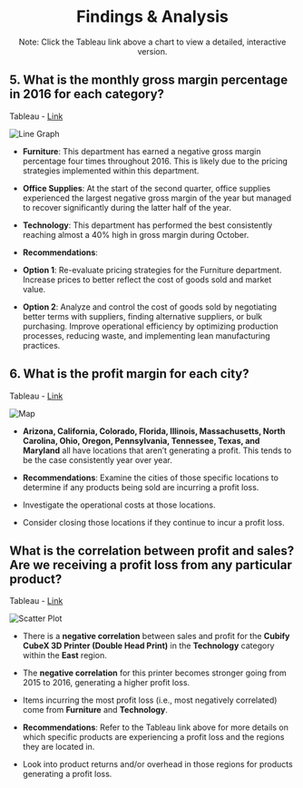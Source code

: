 <h1 align="center">Findings & Analysis</h1>



<p align="center">Note: Click the Tableau link above a chart to view a detailed, interactive version.</p> 

## 5. What is the monthly gross margin percentage in 2016 for each category?

Tableau - [Link](https://public.tableau.com/views/Workbook4_SuperStoreProject/LineGraph?:language=en-US&:sid=&:redirect=auth&:display_count=n&:origin=viz_share_link)

![Line Graph](https://github.com/rml-lee/E-commerce-Sales-Analysis/assets/160198611/0788d32a-3593-4184-9a93-4e6038f7cbf5)


- **Furniture**: This department has earned a negative gross margin percentage four times throughout 2016. This is likely due to the pricing strategies implemented within this department.

- **Office Supplies**: At the start of the second quarter, office supplies experienced the largest negative gross margin of the year but managed to recover significantly during the latter half of the year.

- **Technology**: This department has performed the best consistently reaching almost a 40% high in gross margin during October.

- **Recommendations**:

- **Option 1**: Re-evaluate pricing strategies for the Furniture department. Increase prices to better reflect the cost of goods sold and market value. 
- **Option 2**: Analyze and control the cost of goods sold by negotiating better terms with suppliers, finding alternative suppliers, or bulk purchasing. Improve operational efficiency by optimizing production processes, reducing waste, and implementing lean manufacturing practices.


## 6. What is the profit margin for each city?

Tableau - [Link](https://public.tableau.com/views/Workbook4_SuperStoreProject/Map?:language=en-US&:sid=&:display_count=n&:origin=viz_share_link)

![Map](https://github.com/rml-lee/MYSQL-Tableau-SuperStore-Project/assets/160198611/ddececed-14ff-40b0-9b0d-e9797c33047b)

- **Arizona, California, Colorado, Florida, Illinois, Massachusetts, North Carolina, Ohio, Oregon, Pennsylvania, Tennessee, Texas, and Maryland** all have locations that aren’t generating a profit. This tends to be the case consistently year over year.

- **Recommendations**: Examine the cities of those specific locations to determine if any products being sold are incurring a profit loss.

- Investigate the operational costs at those locations. 

- Consider closing those locations if they continue to incur a profit loss.

## What is the correlation between profit and sales? Are we receiving a profit loss from any particular product?

Tableau - [Link](https://public.tableau.com/shared/QHYX4N94G?:display_count=n&:origin=viz_share_link)

![Scatter Plot](https://github.com/rml-lee/MYSQL-Tableau-SuperStore-Project/assets/160198611/3660d849-e704-4ce1-be25-8f870b1a4fb2)

- There is a **negative correlation** between sales and profit for the **Cubify CubeX 3D Printer (Double Head Print)** in the **Technology** category within the **East** region.

- The **negative correlation** for this printer becomes stronger going from 2015 to 2016, generating a higher profit loss.

- Items incurring the most profit loss (i.e., most negatively correlated) come from **Furniture** and **Technology**.

- **Recommendations**: Refer to the Tableau link above for more details on which specific products are experiencing a profit loss and the regions they are located in.

- Look into product returns and/or overhead in those regions for products generating a profit loss.

